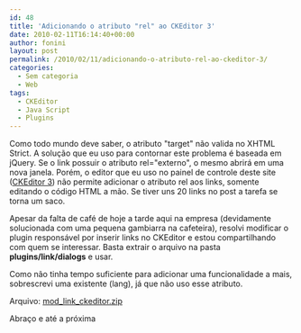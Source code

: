 ```yaml
---
id: 48
title: 'Adicionando o atributo "rel" ao CKEditor 3'
date: 2010-02-11T16:14:40+00:00
author: fonini
layout: post
permalink: /2010/02/11/adicionando-o-atributo-rel-ao-ckeditor-3/
categories:
  - Sem categoria
  - Web
tags:
  - CKEditor
  - Java Script
  - Plugins
---
```

Como todo mundo deve saber, o atributo "target" não valida no XHTML Strict. A solução que eu uso para contornar este problema é baseada em jQuery. Se o link possuir o atributo rel="externo", o mesmo abrirá em uma nova janela. Porém, o editor que eu uso no painel de controle deste site (<a href="http://www.ckeditor.com" rel="externo">CKEditor 3</a>) não permite adicionar o atributo rel aos links, somente editando o código HTML a mão. Se tiver uns 20 links no post a tarefa se torna um saco.

Apesar da falta de café de hoje a tarde aqui na empresa (devidamente solucionada com uma pequena gambiarra na cafeteira), resolvi modificar o plugin responsável por inserir links no CKEditor e estou compartilhando com quem se interessar. Basta extrair o arquivo na pasta **plugins/link/dialogs** e usar.

Como não tinha tempo suficiente para adicionar uma funcionalidade a mais, sobrescrevi uma existente (lang), já que não uso esse atributo.

Arquivo: [mod\_link\_ckeditor.zip](http://www.fonini.net/labs/mod_link_ckeditor.zip)

Abraço e até a próxima